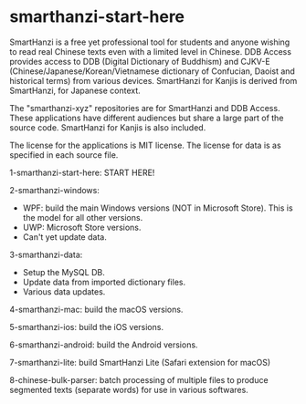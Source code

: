 # smarthanzi-start-here

SmartHanzi is a free yet professional tool for students and anyone wishing to read real Chinese texts even with a limited level in Chinese. DDB Access provides access to DDB (Digital Dictionary of Buddhism) and CJKV-E (Chinese/Japanese/Korean/Vietnamese dictionary of Confucian, Daoist and historical terms) from various devices. SmartHanzi for Kanjis is derived from SmartHanzi, for Japanese context.

The "smarthanzi-xyz" repositories are for SmartHanzi and DDB Access. These applications have different audiences but share a large part of the source code. SmartHanzi for Kanjis is also included.

The license for the applications is MIT license. The license for data is as specified in each source file.

1-smarthanzi-start-here: START HERE!

2-smarthanzi-windows:
- WPF: build the main Windows versions (NOT in Microsoft Store). This is the model for all other versions.
- UWP: Microsoft Store versions.
- Can't yet update data.

3-smarthanzi-data:
- Setup the MySQL DB.
- Update data from imported dictionary files.
- Various data updates.

4-smarthanzi-mac: build the macOS versions.

5-smarthanzi-ios: build the iOS versions.

6-smarthanzi-android: build the Android versions.

7-smarthanzi-lite: build SmartHanzi Lite (Safari extension for macOS)

8-chinese-bulk-parser: batch processing of multiple files to produce segmented texts (separate words) for use in various softwares.
